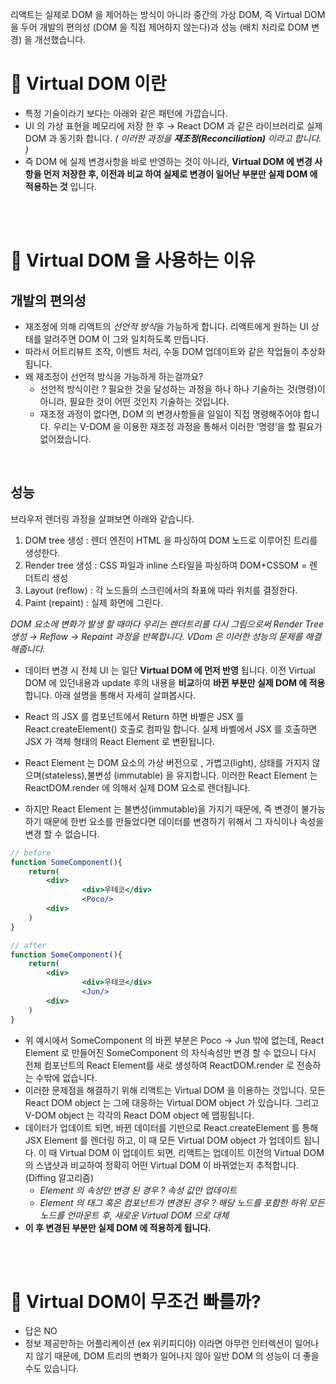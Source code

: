 리액트는 실제로 DOM 을 제어하는 방식이 아니라 중간의 가상 DOM, 즉 Virtual DOM 을 두어 개발의 편의성 (DOM 을 직접 제어하지 않는다)과 성능 (배치 처리로 DOM 변경) 을 개선했습니다.

# 📍 Virtual DOM 이란

- 특정 기술이라기 보다는 아래와 같은 패턴에 가깝습니다.
- UI 의 가상 표현을 메모리에 저장 한 후 → React DOM 과 같은 라이브러리로 실제 DOM 과 동기화 합니다. _( 이러한 과정을 **재조정(Reconciliation)** 이라고 합니다. )_
- 즉 DOM 에 실제 변경사항을 바로 반영하는 것이 아니라, **Virtual DOM 에 변경 사항을 먼저 저장한 후, 이전과 비교 하여 실제로 변경이 일어난 부분만 실제 DOM 에 적용하는 것** 입니다.

<br/>
<br/>

# 📍 Virtual DOM 을 사용하는 이유

## 개발의 편의성

- 재조정에 의해 리액트의 *선언적 방식*을 가능하게 합니다. 리액트에게 원하는 UI 상태를 알려주면 DOM 이 그와 일치하도록 만듭니다.
- 따라서 어트리뷰트 조작, 이벤트 처리, 수동 DOM 업데이트와 같은 작업들이 추상화 됩니다.
- 왜 재조정이 선언적 방식을 가능하게 하는걸까요?
  - 선언적 방식이란 ? 필요한 것을 달성하는 과정을 하나 하나 기술하는 것(명령)이 아니라, 필요한 것이 어떤 것인지 기술하는 것입니다.
  - 재조정 과정이 없다면, DOM 의 변경사항들을 일일이 직접 명령해주어야 합니다. 우리는 V-DOM 을 이용한 재조정 과정을 통해서 이러한 ‘명령’을 할 필요가 없어졌습니다.

<br/>

## 성능

브라우저 렌더링 과정을 살펴보면 아래와 같습니다.

1. DOM tree 생성 : 렌더 엔진이 HTML 을 파싱하여 DOM 노드로 이루어진 트리를 생성한다.
2. Render tree 생성 : CSS 파일과 inline 스타일을 파싱하여 DOM+CSSOM = 렌더트리 생성
3. Layout (reflow) : 각 노드들의 스크린에서의 좌표에 따라 위치를 결정한다.
4. Paint (repaint) : 실제 화면에 그린다.

_DOM 요소에 변화가 발생 할 때마다 우리는 렌더트리를 다시 그림으로써 Render Tree 생성 → Reflow → Repaint 과정을 반복합니다. VDom 은 이러한 성능의 문제를 해결해줍니다._

- 데이터 변경 시 전체 UI 는 일단 **Virtual DOM 에 먼저 반영** 됩니다. 이전 Virtual DOM 에 있던내용과 update 후의 내용을 **비교**하여 **바뀐 부분만 실제 DOM 에 적용**합니다. 아래 설명을 통해서 자세히 살펴봅시다.

- React 의 JSX 를 컴포넌트에서 Return 하면 바벨은 JSX 를 React.createElement() 호출로 컴파일 합니다. 실제 바벨에서 JSX 를 호출하면 JSX 가 객체 형태의 React Element 로 변환됩니다.
- React Element 는 DOM 요소의 가상 버전으로 , 가볍고(light), 상태를 가지지 않으며(stateless),불변성 (immutable) 을 유지합니다. 이러한 React Element 는 ReactDOM.render 에 의해서 실제 DOM 요소로 렌더됩니다.
- 하지만 React Element 는 불변성(immutable)을 가지기 때문에, 즉 변경이 불가능 하기 때문에 한번 요소를 만들었다면 데이터를 변경하기 위해서 그 자식이나 속성을 변경 할 수 없습니다.

```jsx
// before
function SomeComponent(){
	return(
		<div>
				<div>우테코</div>
				<Poco/>
		<div>
	)
}
```

```jsx
// after
function SomeComponent(){
	return(
		<div>
				<div>우테코</div>
				<Jun/>
		<div>
	)
}
```

- 위 예시에서 SomeComponent 의 바뀐 부분은 Poco → Jun 밖에 없는데, React Element 로 만들어진 SomeComponent 의 자식속성만 변경 할 수 없으니 다시 전체 컴포넌트의 React Element를 새로 생성하여 ReactDOM.render 로 전송하는 수밖에 없습니다.
- 이러한 문제점을 해결하기 위해 리액트는 Virtual DOM 을 이용하는 것입니다. 모든 React DOM object 는 그에 대응하는 Virtual DOM object 가 있습니다. 그리고 V-DOM object 는 각각의 React DOM object 에 맵핑됩니다.
- 데이터가 업데이트 되면, 바뀐 데이터를 기반으로 React.createElement 를 통해 JSX Element 를 렌더링 하고, 이 때 모든 Virtual DOM object 가 업데이트 됩니다. 이 때 Virtual DOM 이 업데이트 되면, 리액트는 업데이트 이전의 Virtual DOM 의 스냅샷과 비교하여 정확히 어떤 Virtual DOM 이 바뀌었는지 추적합니다. (Diffing 알고리즘)
  - _Element 의 속성만 변경 된 경우 ? 속성 값만 업데이트_
  - _Element 의 태그 혹은 컴포넌트가 변경된 경우 ? 해당 노드를 포함한 하위 모든 노드를 언마운트 후, 새로운 Virtual DOM 으로 대체_
- **이 후 변경된 부분만 실제 DOM 에 적용하게 됩니다.**

<br/>
<br/>

# 📍 Virtual DOM이 무조건 빠를까?

- 답은 NO
- 정보 제공만하는 어플리케이션 (ex 위키피디아) 이라면 아무런 인터렉션이 일어나지 않기 때문에, DOM 트리의 변화가 일어나지 않아 일반 DOM 의 성능이 더 좋을 수도 있습니다.

<br/>
<br/>
